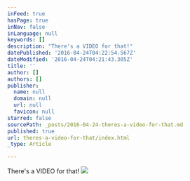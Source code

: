```yaml
---
inFeed: true
hasPage: true
inNav: false
inLanguage: null
keywords: []
description: "There's a VIDEO for that!"
datePublished: '2016-04-24T04:22:54.567Z'
dateModified: '2016-04-24T04:21:43.305Z'
title: ''
author: []
authors: []
publisher:
  name: null
  domain: null
  url: null
  favicon: null
starred: false
sourcePath: _posts/2016-04-24-theres-a-video-for-that.md
published: true
url: theres-a-video-for-that/index.html
_type: Article

---
```

There's a VIDEO for that!
![](https://the-grid-user-content.s3-us-west-2.amazonaws.com/53869eb9-f3f5-44c2-81b1-baca2e49e77f.jpg)